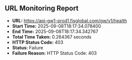 ## URL Monitoring Report

- **URL:** https://api-gw1-prod1.fisglobal.com/gw/v1/health
- **Start Time:** 2025-09-08T18:17:34.078400
- **End Time:** 2025-09-08T18:17:34.342767
- **Total Time Taken:** 0.264367 seconds
- **HTTP Status Code:** 403
- **Status:** Failure
- **Failure Reason:** HTTP Status Code: 403
